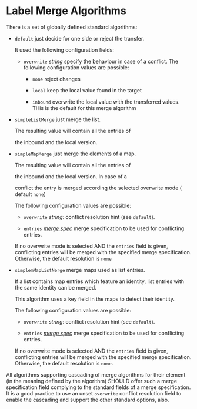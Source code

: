 # Label Merge Algorithms

There is a set of globally defined standard algorithms:

- `default` just decide for one side or reject the transfer.

  It used the following configuration fields:

  - `overwrite` *string*  specify the behaviour in case of a conflict. The following configuration values are possible:

    - `none` reject changes

    - `local`  keep the local value found in the target

    - `inbound` overwrite the local value with the transferred values. THis is the default for this merge algorithm

- `simpleListMerge` just merge the list.

   The resulting value will contain all the entries of

   the inbound and the local version.

- `simpleMapMerge` just merge the elements of a map.

  The resulting value will contain all the entries of

  the inbound and the local version. In case of a

  conflict the entry is merged according the selected overwrite mode ( default `none`)

  The following configuration values are possible:

  - `overwrite` *string*: conflict resolution hint (see `default`).

  - `entries` [*merge spec*](../../01-model/07-extensions.md#label-merge-algorithms)
    merge specification to be used for conflicting entries.

  If no overwrite mode is selected AND the `entries` field is given,
  conflicting entries will be merged with the specified merge specification.
  Otherwise, the default resolution is `none`

- `simplemMapListNerge` merge maps used as list entries.

  If a list contains map entries which feature an identity,
  list entries with the same identity can be merged.

  This algorithm uses a key field in the maps to detect their identity.

  The following configuration values are possible:

  - `overwrite` *string*: conflict resolution hint (see `default`).

  - `entries` [*merge spec*](../../01-model/07-extensions.md#label-merge-algorithms)
    merge specification to be used for conflicting entries.

  If no overwrite mode is selected AND the `entries` field is given,
  conflicting entries will be merged with the specified merge specification.
  Otherwise, the default resolution is `none`.

All algorithms supporting cascading of merge algorithms for their element (in the meaning defined by the algorithm) SHOULD offer such a merge specification field complying to the standard fields of a merge specification. It is a good practice to use an unset `overwrite` conflict resolution field to enable the cascading and support the other standard options, also.
